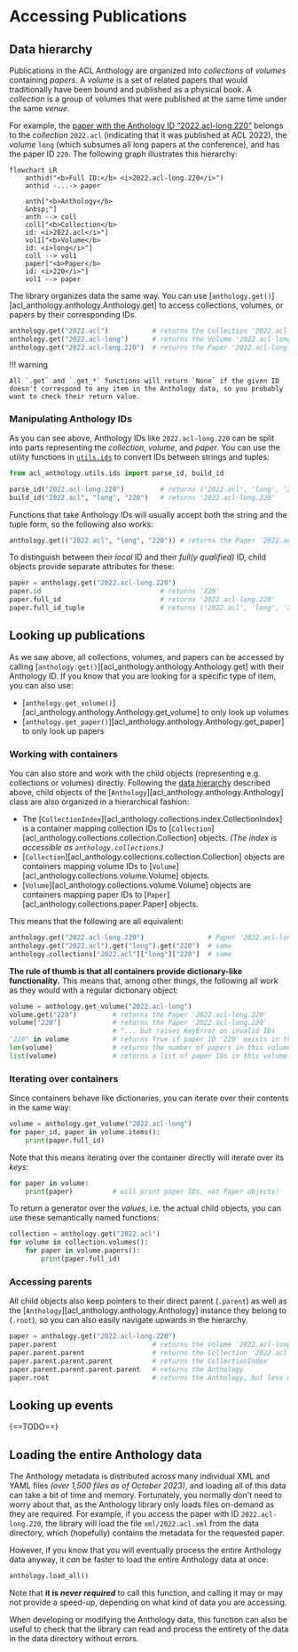 # Accessing Publications

## Data hierarchy

Publications in the ACL Anthology are organized into _collections_ of _volumes_
containing _papers_.  A _volume_ is a set of related papers that would
traditionally have been bound and published as a physical book.  A _collection_
is a group of volumes that were published at the same time under the same
_venue_.

For example, the [paper with the Anthology ID “2022.acl-long.220”](https://aclanthology.org/2022.acl-long.220/) belongs to the _collection_ `2022.acl` (indicating that it was published at ACL 2022), the _volume_ `long` (which subsumes all long papers at the conference), and has the paper ID `220`.  The following graph illustrates this hierarchy:

```mermaid
flowchart LR
    anthid("<b>Full ID:</b> <i>2022.acl-long.220</i>")
    anthid -...-> paper

    anth["<b>Anthology</b>
    &nbsp;"]
    anth --> coll
    coll["<b>Collection</b>
    id: <i>2022.acl</i>"]
    vol1["<b>Volume</b>
    id: <i>long</i>"]
    coll --> vol1
    paper["<b>Paper</b>
    id: <i>220</i>"]
    vol1 --> paper
```

The library organizes data the same way.  You can use
[`anthology.get()`][acl_anthology.anthology.Anthology.get] to access
collections, volumes, or papers by their corresponding IDs.

```python
anthology.get("2022.acl")           # returns the Collection '2022.acl'
anthology.get("2022.acl-long")      # returns the Volume '2022.acl-long'
anthology.get("2022.acl-long.220")  # returns the Paper '2022.acl-long.220'
```

!!! warning

    All `.get` and `.get_*` functions will return `None` if the given ID doesn't correspond to any item in the Anthology data, so you probably want to check their return value.

### Manipulating Anthology IDs

As you can see above, Anthology IDs like `2022.acl-long.220` can be split into parts
representing the _collection_, _volume_, and _paper_.  You can use the utility
functions in [`utils.ids`](../api/utils.md#utilsids) to convert IDs between strings
and tuples:

```python
from acl_anthology.utils.ids import parse_id, build_id

parse_id("2022.acl-long.220")         # returns ('2022.acl', 'long', '220')
build_id("2022.acl", "long", "220")   # returns '2022.acl-long.220'
```

Functions that take Anthology IDs will usually accept both the string and the
tuple form, so the following also works:

```python
anthology.get(("2022.acl", "long", "220")) # returns the Paper '2022.acl-long.220'
```

To distinguish between their _local_ ID and their _full(y qualified)_ ID,
child objects provide separate attributes for these:

```python
paper = anthology.get("2022.acl-long.220")
paper.id                              # returns '220'
paper.full_id                         # returns '2022.acl-long.220'
paper.full_id_tuple                   # returns ('2022.acl', 'long', '220')
```

## Looking up publications

As we saw above, all collections, volumes, and papers can be accessed by calling
[`anthology.get()`][acl_anthology.anthology.Anthology.get] with their Anthology
ID.  If you know that you are looking for a specific type of item, you can also use:

- [`anthology.get_volume()`][acl_anthology.anthology.Anthology.get_volume] to only look up volumes
- [`anthology.get_paper()`][acl_anthology.anthology.Anthology.get_paper] to only look up papers

### Working with containers

You can also store and work with the child objects (representing
e.g. collections or volumes) directly.  Following the [data
hierarchy](#data-hierarchy) described above, child objects of the
[`Anthology`][acl_anthology.anthology.Anthology] class are also organized in a
hierarchical fashion:

- The [`CollectionIndex`][acl_anthology.collections.index.CollectionIndex] is a container mapping collection IDs to [`Collection`][acl_anthology.collections.collection.Collection] objects. _(The index is accessible as `anthology.collections`.)_
- [`Collection`][acl_anthology.collections.collection.Collection] objects are containers mapping volume IDs to [`Volume`][acl_anthology.collections.volume.Volume] objects.
- [`Volume`][acl_anthology.collections.volume.Volume] objects are containers mapping paper IDs to [`Paper`][acl_anthology.collections.paper.Paper] objects.

This means that the following are all equivalent:

```python
anthology.get("2022.acl-long.220")                # Paper '2022.acl-long.220'
anthology.get("2022.acl").get("long").get("220")  # same
anthology.collections["2022.acl"]["long"]["220"]  # same
```

**The rule of thumb is that all containers provide dictionary-like functionality.**
This means that, among other things, the following all work as they would with a regular dictionary object:

```python
volume = anthology.get_volume("2022.acl-long")
volume.get("220")         # returns the Paper '2022.acl-long.220'
volume["220"]             # returns the Paper '2022.acl-long.220'
                          # ^... but raises KeyError on invalid IDs
"220" in volume           # returns True if paper ID '220' exists in this volume
len(volume)               # returns the number of papers in this volume
list(volume)              # returns a list of paper IDs in this volume
```

### Iterating over containers

Since containers behave like dictionaries, you can iterate over their contents
in the same way:

```python
volume = anthology.get_volume("2022.acl-long")
for paper_id, paper in volume.items():
    print(paper.full_id)
```

Note that this means iterating over the container directly will iterate over its
_keys_:

```python
for paper in volume:
    print(paper)          # will print paper IDs, not Paper objects!
```

To return a generator over the _values_, i.e. the actual child objects, you can
use these semantically named functions:

```python
collection = anthology.get("2022.acl")
for volume in collection.volumes():
    for paper in volume.papers():
        print(paper.full_id)
```

### Accessing parents

All child objects also keep pointers to their direct parent (`.parent`) as well
as the [`Anthology`][acl_anthology.anthology.Anthology] instance they belong to
(`.root`), so you can also easily navigate upwards in the hierarchy.

```python
paper = anthology.get("2022.acl-long.220")
paper.parent                        # returns the Volume '2022.acl-long'
paper.parent.parent                 # returns the Collection '2022.acl'
paper.parent.parent.parent          # returns the CollectionIndex
paper.parent.parent.parent.parent   # returns the Anthology
paper.root                          # returns the Anthology, but less confusingly
```

## Looking up events

{==TODO==}


## Loading the entire Anthology data

The Anthology metadata is distributed across many individual XML and YAML files
_(over 1,500 files as of October 2023)_, and loading all of this data can take a
bit of time and memory.  Fortunately, you normally don't need to worry about
that, as the Anthology library only loads files on-demand as they are required.
For example, if you access the paper with ID `2022.acl-long.220`, the library
will load the file `xml/2022.acl.xml` from the data directory, which (hopefully)
contains the metadata for the requested paper.

However, if you know that you will eventually process the entire Anthology data
anyway, it _can_ be faster to load the entire Anthology data at once:

```python
anthology.load_all()
```

Note that **it is _never required_** to call this function, and calling it may
or may not provide a speed-up, depending on what kind of data you are accessing.

When developing or modifying the Anthology data, this function can also be
useful to check that the library can read and process the entirety of the data
in the data directory without errors.
